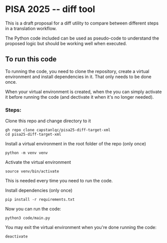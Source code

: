 # PISA 2025 -- diff tool

This is a draft proposal for a diff utility to compare between different steps in a translation workflow.

The Python code included can be used as pseudo-code to understand the proposed logic but should be working well when executed.

## To run this code

To running the code, you need to clone the repository, create a virtual environment and install dependencies in it. That only needs to be done once. 

When your virtual environment is created, when the you can simply activate it before running the code (and dectivate it when it's no longer needed).

### Steps: 

Clone this repo and change directory to it

```
gh repo clone capstanlqc/pisa25-diff-target-xml
cd pisa25-diff-target-xml
```

Install a virtual environment in the root folder of the repo (only once)

```
python -m venv venv
```

Activate the virtual environment

```
source venv/bin/activate
```

This is needed every time you need to run the code.

Install dependencies (only once)

```
pip install -r requirements.txt
```

Now you can run the code:

```
python3 code/main.py
```

You may exit the virtual environment when you're done running the code:

```
deactivate
```
